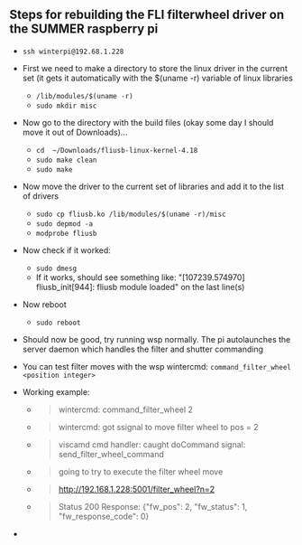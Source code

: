 ## Steps for rebuilding the FLI filterwheel driver on the SUMMER raspberry pi
- `ssh winterpi@192.68.1.228`
- First we need to make a directory to store the linux driver in the current set (it gets it automatically with the $(uname -r) variable of linux libraries
  - `/lib/modules/$(uname -r)`
  - `sudo mkdir misc`
- Now go to the directory with the build files (okay some day I should move it out of Downloads)...
  - `cd  ~/Downloads/fliusb-linux-kernel-4.18`
  - `sudo make clean`
  - `sudo make`
- Now move the driver to the current set of libraries and add it to the list of drivers
  - `sudo cp fliusb.ko /lib/modules/$(uname -r)/misc`
  - `sudo depmod -a`
  - `modprobe fliusb`
- Now check if it worked:
  - `sudo dmesg`
  - If it works, should see something like: "[107239.574970] fliusb_init[944]: fliusb module loaded" on the last line(s)
- Now reboot
  - `sudo reboot`
- Should now be good, try running wsp normally. The pi autolaunches the server daemon which handles the filter and shutter commanding
- You can test filter moves with the wsp wintercmd: `command_filter_wheel <position integer>`
- Working example:
    - > wintercmd: command_filter_wheel 2
    -  > wintercmd: got ssignal  to move filter wheel to pos = 2
    -  > viscamd cmd handler: caught doCommand signal: send_filter_wheel_command
    -  > going to try to execute the filter wheel move
    -  > http://192.168.1.228:5001/filter_wheel?n=2
    -  > Status 200 Response:  {"fw_pos": 2, "fw_status": 1, "fw_response_code": 0}

- 
